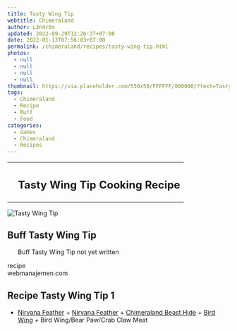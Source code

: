 ```yaml
---
title: Tasty Wing Tip
webtitle: Chimeraland
author: L3n4r0x
updated: 2022-09-29T12:26:37+07:00
date: 2022-01-13T07:56:03+07:00
permalink: /chimeraland/recipes/tasty-wing-tip.html
photos:
  - null
  - null
  - null
  - null
thumbnail: https://via.placeholder.com/550x50/FFFFFF/000000/?text=Tasty Wing Tip
tags:
  - Chimeraland
  - Recipe
  - Buff
  - Food
categories:
  - Games
  - Chimeraland
  - Recipes
---
```


<section id="bootstrap-wrapper"><link rel="stylesheet" href="https://cdn.statically.io/gh/dimaslanjaka/Web-Manajemen/40ac3225/css/bootstrap-4.5-wrapper.css"/><div class="row mb-2"><div class="col-md-12 mb-2"><table class="table" id="post-info"><tbody><tr><td></td><td><h1 class="fs-5">Tasty Wing Tip Cooking Recipe</h1></td></tr></tbody></table></div></div><div class="card mb-2"><div class="row g-0"><div class="col-sm-4 position-relative mb-2"><img src="https://via.placeholder.com/600" class="card-img fit-cover w-100 h-100" alt="Tasty Wing Tip" data-fancybox="true"/></div><div class="col-sm-8 mb-2"><div class="card-body"><h2 class="card-title fs-5">Buff Tasty Wing Tip</h2><div class="card-text"><ul>Buff Tasty Wing Tip not yet written</ul></div><span class="badge rounded-pill bg-dark">recipe</span></div><div class="card-footer text-end text-muted">webmanajemen.com</div></div></div></div><div class="row mb-2"><div class="col-12 col-lg-6 recipe-item mb-2"><div class="card"><div class="card-body"><h2 class="card-title fs-5">Recipe Tasty Wing Tip 1</h2><div class="card-text"><ul><li><a class="text-decoration-none" href="/chimeraland/materials/nirvana-feather.html">Nirvana Feather</a><span> + </span><a class="text-decoration-none" href="/chimeraland/materials/nirvana-feather.html">Nirvana Feather</a><span> + </span><a class="text-decoration-none" href="/chimeraland/materials/chimeraland-beast-hide.html">Chimeraland Beast Hide</a><span> + </span><a class="text-decoration-none" href="/chimeraland/materials/bird-wing.html">Bird Wing</a><span> + </span>Bird Wing/Bear Paw/Crab Claw Meat</li></ul></div></div></div></div></div></section>